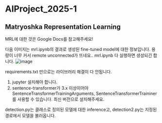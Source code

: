# AIProject_2025-1

## Matryoshka Representation Learning
MRL에 대한 것은 Google Docs를 참고해주세요!

다음 이미지는 mrl.ipynb의 결과로 생성된 fine-tuned model에 대한 정보입니다.
용량이 너무 커서 remote unconnected가 뜨네요.. mrl.ipynb 다 실행하면 생성되긴 합니다.
![image](https://github.com/user-attachments/assets/1de7607d-99d5-4ca5-8c3e-3a665f010fb0)

requirements.txt 만으로는 라이브러리 해결이 다 안됩니다.
1. jupyter 설치해야 합니다.
2. sentence-transformer가 3.x 이상이어야 SentenceTransformerTrainingArguments, SentenceTransformerTraininer를 사용할 수 있습니다. 최신 버전으로 설치해주세요.

detection.py는 클래스로 정의된 모델에 대한 inference고, detection2.py는 지정된 경로에서 모델을 불러옵니다.
